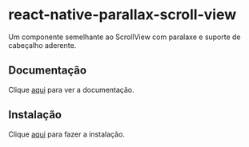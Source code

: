 # react-native-parallax-scroll-view

Um componente semelhante ao ScrollView com paralaxe e suporte de cabeçalho aderente.

## Documentação

Clique [aqui](https://github.com/i6mi6/react-native-parallax-scroll-view) para ver a documentação.

## Instalação

Clique [aqui](https://www.npmjs.com/package/react-native-parallax-scroll-view) para fazer a instalação.